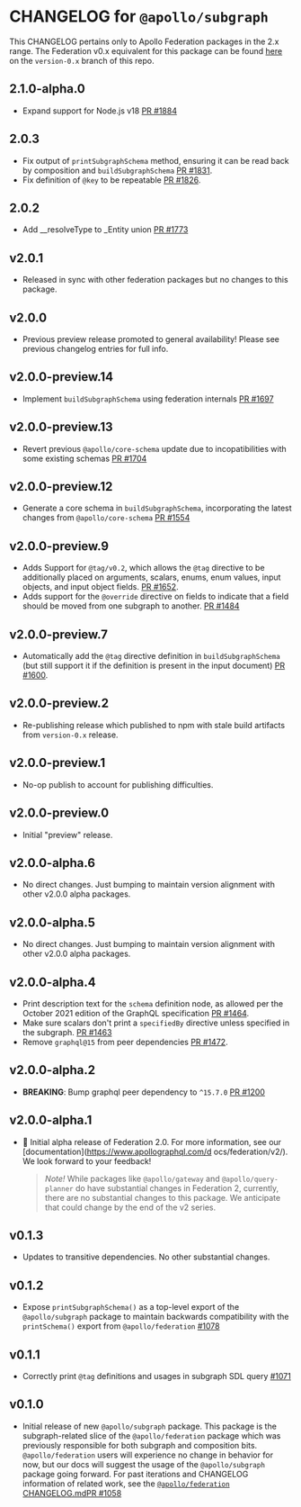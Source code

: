 # CHANGELOG for `@apollo/subgraph`

This CHANGELOG pertains only to Apollo Federation packages in the 2.x range. The Federation v0.x equivalent for this package can be found [here](https://github.com/apollographql/federation/blob/version-0.x/subgraph-js/CHANGELOG.md) on the `version-0.x` branch of this repo.

## 2.1.0-alpha.0

- Expand support for Node.js v18 [PR #1884](https://github.com/apollographql/federation/pull/1884)

## 2.0.3

- Fix output of `printSubgraphSchema` method, ensuring it can be read back by composition and `buildSubgraphSchema` [PR #1831](https://github.com/apollographql/federation/pull/1831).
- Fix definition of `@key` to be repeatable [PR #1826](https://github.com/apollographql/federation/pull/1826).

## 2.0.2

- Add __resolveType to _Entity union [PR #1773](https://github.com/apollographql/federation/pull/1773)

## v2.0.1

- Released in sync with other federation packages but no changes to this package.

## v2.0.0

- Previous preview release promoted to general availability! Please see previous changelog entries for full info.

## v2.0.0-preview.14

- Implement `buildSubgraphSchema` using federation internals [PR #1697](https://github.com/apollographql/federation/pull/1697)

## v2.0.0-preview.13

- Revert previous `@apollo/core-schema` update due to incopatibilities with some existing schemas [PR #1704](https://github.com/apollographql/federation/pull/1704)

## v2.0.0-preview.12

- Generate a core schema in `buildSubgraphSchema`, incorporating the latest changes from `@apollo/core-schema` [PR #1554](https://github.com/apollographql/federation/pull/1554)

## v2.0.0-preview.9

- Adds Support for `@tag/v0.2`, which allows the `@tag` directive to be additionally placed on arguments, scalars, enums, enum values, input objects, and input object fields. [PR #1652](https://github.com/apollographql/federation/pull/1652).
- Adds support for the `@override` directive on fields to indicate that a field should be moved from one subgraph to another. [PR #1484](https://github.com/apollographql/federation/pull/1484)

## v2.0.0-preview.7

- Automatically add the `@tag` directive definition in `buildSubgraphSchema` (but still support it if the definition is present in the input document) [PR #1600](https://github.com/apollographql/federation/pull/1600).

## v2.0.0-preview.2

- Re-publishing release which published to npm with stale build artifacts from `version-0.x` release.

## v2.0.0-preview.1

- No-op publish to account for publishing difficulties.

## v2.0.0-preview.0

- Initial "preview" release.

## v2.0.0-alpha.6

- No direct changes.  Just bumping to maintain version alignment with other v2.0.0 alpha packages.

## v2.0.0-alpha.5

- No direct changes.  Just bumping to maintain version alignment with other v2.0.0 alpha packages.

## v2.0.0-alpha.4

- Print description text for the `schema` definition node, as allowed per the October 2021 edition of the GraphQL specification [PR #1464](https://github.com/apollographql/federation/pull/1464).
- Make sure scalars don't print a `specifiedBy` directive unless specified in the subgraph. [PR #1463](https://github.com/apollographql/federation/pull/1463)
- Remove `graphql@15` from peer dependencies [PR #1472](https://github.com/apollographql/federation/pull/1472).

## v2.0.0-alpha.2

- __BREAKING__: Bump graphql peer dependency to `^15.7.0` [PR #1200](https://github.com/apollographql/federation/pull/1200)

## v2.0.0-alpha.1

- :tada: Initial alpha release of Federation 2.0.  For more information, see our [documentation](https://www.apollographql.com/d      ocs/federation/v2/).  We look forward to your feedback!
  > _Note!_ While packages like `@apollo/gateway` and `@apollo/query-planner` do have substantial changes in Federation 2, currently, there are no substantial changes to this package.  We anticipate that could change by the end of the v2 series.

## v0.1.3

- Updates to transitive dependencies.  No other substantial changes.

## v0.1.2

- Expose `printSubgraphSchema()` as a top-level export of the `@apollo/subgraph` package to maintain backwards compatibility with the `printSchema()` export from `@apollo/federation` [#1078](https://github.com/apollographql/federation/pull/1078)

## v0.1.1

- Correctly print `@tag` definitions and usages in subgraph SDL query [#1071](https://github.com/apollographql/federation/pull/1071)

## v0.1.0

- Initial release of new `@apollo/subgraph` package. This package is the subgraph-related slice of the `@apollo/federation` package which was previously responsible for both subgraph and composition bits. `@apollo/federation` users will experience no change in behavior for now, but our docs will suggest the usage of the `@apollo/subgraph` package going forward. For past iterations and CHANGELOG information of related work, see the [`@apollo/federation` CHANGELOG.md](../federation-js/CHANGELOG.md)[PR #1058](https://github.com/apollographql/federation/pull/1058)

